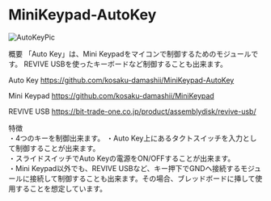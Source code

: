 # MiniKeypad-AutoKey

![AutoKeyPic](https://user-images.githubusercontent.com/62051355/148771673-8d71375e-a230-4d8c-aac2-d893f1aba878.jpg)

概要
「Auto Key」は、Mini Keypadをマイコンで制御するためのモジュールです。
REVIVE USBを使ったキーボードなど制御することも出来ます。

Auto Key
https://github.com/kosaku-damashii/MiniKeypad-AutoKey

Mini Keypad
https://github.com/kosaku-damashii/MiniKeypad

REVIVE USB
https://bit-trade-one.co.jp/product/assemblydisk/revive-usb/

特徴<BR>
・4つのキーを制御出来ます。
・Auto Key上にあるタクトスイッチを入力として制御することが出来ます。<BR>
・スライドスイッチでAuto Keyの電源をON/OFFすることが出来ます。<BR>
・Mini Keypad以外でも、REVIVE USBなど、キー押下でGNDヘ接続するモジュールに接続して制御することも出来ます。その場合、ブレッドボードに挿して使用することを想定しています。<BR>

